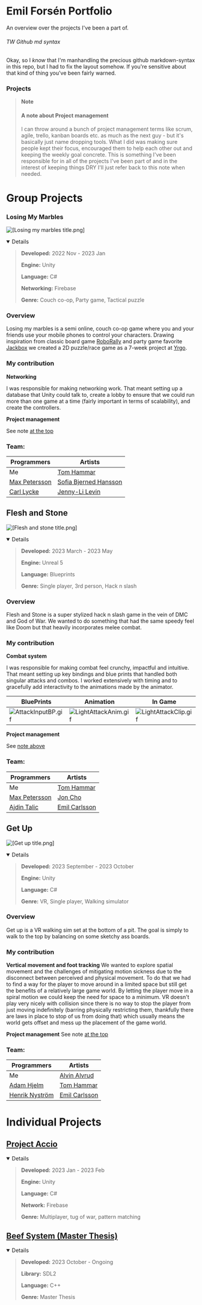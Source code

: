 # Emil Forsén Portfolio
 
An overview over the projects I've been a part of. 

###### TW Github md syntax
Okay, so I _know_ that I'm manhandling the precious github markdown-syntax in this repo, but I had to fix the layout somehow. If you're sensitive about that kind of thing you've been fairly warned. 

### Projects

>**Note**
>#### A note about Project management
> 
>I can throw around a bunch of project management terms like scrum, agile, trello, kanban boards etc. as much as the next guy - but it's basically just name dropping tools. What I did was making sure people kept their focus, encouraged them to help each other out and keeping the weekly goal concrete. This is something I've been responsible for in all of the projects I've been part of and in the interest of keeping things DRY I'll just refer back to this note when needed. 
# Group Projects

### Losing My Marbles
![[Losing my marbles title.png]](https://github.com/emilxf-0/Portfolio/blob/main/Images/Losing%20my%20marbles%20title.png)

<details open>
 
 >**Developed:** 2022 Nov - 2023 Jan
>
>**Engine:** Unity
>
>**Language:** C#
>
>**Networking:** Firebase
>
>**Genre:** Couch co-op, Party game, Tactical puzzle
</details>

### Overview

Losing my marbles is a semi online, couch co-op game where you and your friends use your mobile phones to control your characters. Drawing inspiration from classic board game [RoboRally](https://boardgamegeek.com/boardgame/18/roborally) and party game favorite [Jackbox](https://www.jackboxgames.com/) we created a 2D puzzle/race game as a 7-week project at [Yrgo](https://www.yrgo.se).

### My contribution

**Networking**

I was responsible for making networking work. That meant setting up a database that Unity could talk to, create a lobby to ensure that we could run more than one game at a time (fairly important in terms of scalability), and create the controllers. 

**Project management** 

See note [at the top](#projects)

### Team: 
**Programmers** | **Artists** 
-------|-------
Me | [Tom Hammar](https://www.artstation.com/tomhammar)
[Max Petersson](https://github.com/Max-Petersson) | [Sofia Bjerned Hansson](https://www.artstation.com/sofiabjernedhansson)
[Carl Lycke](https://github.com/llrac) | [Jenny-Li Levin](https://www.artstation.com/jenny-lilevin) 

## Flesh and Stone

![[Flesh and stone title.png]](https://github.com/emilxf-0/Portfolio/blob/main/Images/Flesh%20and%20stone%20title.png)

<details open>
 
 >**Developed:** 2023 March - 2023 May
>
>**Engine:** Unreal 5
>
>**Language:** Blueprints
>
>**Genre:** Single player, 3rd person, Hack n slash
</details>

### Overview

Flesh and Stone is a super stylized hack n slash game in the vein of DMC and God of War. We wanted to do something that had the same speedy feel like Doom but that heavily incorporates melee combat. 

### My contribution

**Combat system** 

I was responsible for making combat feel crunchy, impactful and intuitive. That meant setting up key bindings and blue prints that handled both singular attacks and combos. I worked extensively with timing and to gracefully add interactivity to the animations made by the animator. 

**BluePrints** | **Animation** | **In Game**
--- | --- | ---
![AttackInputBP.gif](https://github.com/emilxf-0/Portfolio/blob/main/Flesh%20and%20Stone/AttackInputBP.gif) | ![LightAttackAnim.gif](https://github.com/emilxf-0/Portfolio/blob/main/Flesh%20and%20Stone/LightAttackAnim.gif) | ![LightAttackClip.gif](https://github.com/emilxf-0/Portfolio/blob/main/Flesh%20and%20Stone/LightAttackClip.gif)


**Project management**

See [note above](#projects)

### Team: 
**Programmers** | **Artists** 
-------|-------
Me | [Tom Hammar](https://www.artstation.com/tomhammar)
[Max Petersson](https://github.com/Max-Petersson) | [Jon Cho](https://www.artstation.com/joncho3)
[Ajdin Talic](https://github.com/MagmarRager) | [Emil Carlsson](https://www.artstation.com/emilcarlsson)
## Get Up
![[Get up title.png]](https://github.com/emilxf-0/Portfolio/blob/main/Images/Get%20up%20title.png)

<details open>
 
 >**Developed:** 2023 September - 2023 October
>
>**Engine:** Unity
>
>**Language:** C#
>
>**Genre:** VR, Single player, Walking simulator
</details>

### Overview
Get up is a VR walking sim set at the bottom of a pit. The goal is simply to walk to the top by balancing on some sketchy ass boards. 

### My contribution

**Vertical movement and foot tracking**
We wanted to explore spatial movement and the challenges of mitigating motion sickness due to the disconnect between perceived and physical movement. To do that we had to find a way for the player to move around in a limited space but still get the benefits of a relatively large game world. By letting the player move in a spiral motion we could keep the need for space to a minimum. VR doesn't play very nicely with collision since there is no way to stop the player from just moving indefinitely (barring physically restricting them, thankfully there are laws in place to stop of us from doing that) which usually means the world gets offset and mess up the placement of the game world. 

**Project management**
See note [at the top](#projects)
### Team: 

**Programmers** | **Artists** 
-------|-------
Me | [Alvin Alvrud](https://www.artstation.com/alvrudart)
[Adam Hjelm](https://github.com/Adam-Hjelm) | [Tom Hammar](https://www.artstation.com/tomhammar)
[Henrik Nyström](https://github.com/sweviceroy) | [Emil Carlsson](https://www.artstation.com/sandratollefsen)

# Individual Projects

## [Project Accio](https://github.com/emilxf-0/Portfolio/tree/main/Project%20Accio)

<details open>
 
 >**Developed:** 2023 Jan - 2023 Feb
>
>**Engine:** Unity
>
>**Language:** C#
>
>**Network:** Firebase
>
>**Genre:** Multiplayer, tug of war, pattern matching
</details>

## [Beef System (Master Thesis)](https://github.com/emilxf-0/beef-system](https://github.com/emilxf-0/Portfolio/tree/main/Beef%20System))

<details open>
 
 >**Developed:** 2023 October - Ongoing
>
>**Library:** SDL2
>
>**Language:** C++
>
>**Genre:** Master Thesis
</details>


